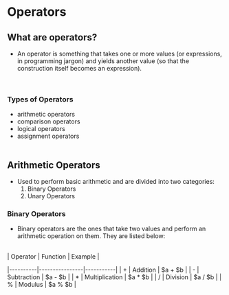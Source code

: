# Operators <br/>
## What are operators?
- An operator is something that takes one or more values (or expressions, in programming jargon) and yields another value (so that the construction itself becomes an expression). 
<br/>

### Types of Operators
- arithmetic operators
- comparison operators
- logical operators
- assignment operators
<br/><br/>

## Arithmetic Operators
- Used to perform basic arithmetic and are divided into two categories:
    1. Binary Operators
    2. Unary Operators

### Binary Operators
- Binary operators are the ones that take two values and perform an arithmetic operation on them. They are listed below:
<br/>
| Operator |    Function    | Example   |

|----------|----------------|-----------|
|     +    |    Addition    | \$a + \$b |
|     -    |   Subtraction  | \$a - \$b |
|     *    | Multiplication | \$a * \$b |
|     /    |    Division    | \$a / \$b |
|     %    |     Modulus    | \$a % \$b |
<br/><br/><br/>
